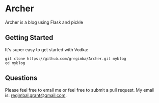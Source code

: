 Archer
=====
Archer is a blog using Flask and pickle

Getting Started
---------------

It's super easy to get started with Vodka:

	git clone https://github.com/gregimba/Archer.git myblog
	cd myblog

Questions
---------
Please feel free to email me or feel free to submit a pull request. My email is: regimbal.grant@gmail.com.
